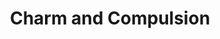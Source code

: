 ---
title: "Charm and Compulsion"

ability:
  description: |
    Many abilities and spells can cloud the minds of characters and monsters, leaving them unable to tell friend from foe &ndash; or worse yet, deceiving them into thinking that their former friends are now their worst enemies. Two general types of enchantments affect characters and creatures: charms and compulsions.

    Charming another creature gives the charming character the ability to befriend and suggest courses of actions to his minion, but the servitude is not absolute or mindless. Charms of this type include the various _charm_ spells. Essentially, a _charmed_ character retains free will but makes choices according to a skewed view of the world.

     * A _charmed_ creature doesn't gain any magical ability to understand his new friend's language.
     * A _charmed_ character retains his original alignment and allegiances, generally with the exception that he now regards the _charming_ creature as a dear friend and will give great weight to his suggestions and directions.
     * A _charmed_ character fights his former allies only if they threaten his new friend, and even then he uses the least lethal means at his disposal as long as these tactics show any possibility of success (just as he would in a fight between two actual friends).
     * A _charmed_ character is entitled to an opposed Charisma check against his master in order to resist instructions or commands that would make him do something he wouldn't normally do even for a close friend. If he succeeds, he decides not to go along with that order but remains _charmed._
     * A _charmed_ character never obeys a command that is obviously suicidal or grievously harmful to her.
     * If the charming creature commands his minion to do something that the influenced character would be violently opposed to, the subject may attempt a new saving throw to break free of the influence altogether.
     * A _charmed_ character who is openly attacked by the creature who _charmed_ him or by that creature's apparent allies is automatically freed of the spell or effect.

    Compulsion is a different matter altogether. A compulsion overrides the subject's free will in some way or simply changes the way the subject's mind works. A charm makes the subject a friend of the caster; a compulsion makes the subject obey the caster.

    Regardless of whether a character is charmed or compelled, he won't volunteer information or tactics that his master doesn't ask for.
---